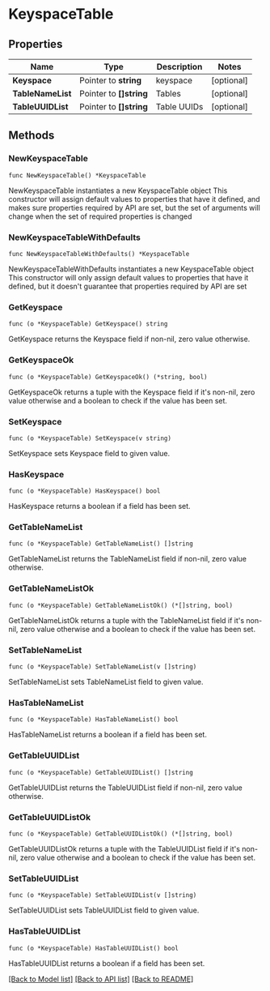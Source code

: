 # KeyspaceTable

## Properties

Name | Type | Description | Notes
------------ | ------------- | ------------- | -------------
**Keyspace** | Pointer to **string** | keyspace | [optional] 
**TableNameList** | Pointer to **[]string** | Tables | [optional] 
**TableUUIDList** | Pointer to **[]string** | Table UUIDs | [optional] 

## Methods

### NewKeyspaceTable

`func NewKeyspaceTable() *KeyspaceTable`

NewKeyspaceTable instantiates a new KeyspaceTable object
This constructor will assign default values to properties that have it defined,
and makes sure properties required by API are set, but the set of arguments
will change when the set of required properties is changed

### NewKeyspaceTableWithDefaults

`func NewKeyspaceTableWithDefaults() *KeyspaceTable`

NewKeyspaceTableWithDefaults instantiates a new KeyspaceTable object
This constructor will only assign default values to properties that have it defined,
but it doesn't guarantee that properties required by API are set

### GetKeyspace

`func (o *KeyspaceTable) GetKeyspace() string`

GetKeyspace returns the Keyspace field if non-nil, zero value otherwise.

### GetKeyspaceOk

`func (o *KeyspaceTable) GetKeyspaceOk() (*string, bool)`

GetKeyspaceOk returns a tuple with the Keyspace field if it's non-nil, zero value otherwise
and a boolean to check if the value has been set.

### SetKeyspace

`func (o *KeyspaceTable) SetKeyspace(v string)`

SetKeyspace sets Keyspace field to given value.

### HasKeyspace

`func (o *KeyspaceTable) HasKeyspace() bool`

HasKeyspace returns a boolean if a field has been set.

### GetTableNameList

`func (o *KeyspaceTable) GetTableNameList() []string`

GetTableNameList returns the TableNameList field if non-nil, zero value otherwise.

### GetTableNameListOk

`func (o *KeyspaceTable) GetTableNameListOk() (*[]string, bool)`

GetTableNameListOk returns a tuple with the TableNameList field if it's non-nil, zero value otherwise
and a boolean to check if the value has been set.

### SetTableNameList

`func (o *KeyspaceTable) SetTableNameList(v []string)`

SetTableNameList sets TableNameList field to given value.

### HasTableNameList

`func (o *KeyspaceTable) HasTableNameList() bool`

HasTableNameList returns a boolean if a field has been set.

### GetTableUUIDList

`func (o *KeyspaceTable) GetTableUUIDList() []string`

GetTableUUIDList returns the TableUUIDList field if non-nil, zero value otherwise.

### GetTableUUIDListOk

`func (o *KeyspaceTable) GetTableUUIDListOk() (*[]string, bool)`

GetTableUUIDListOk returns a tuple with the TableUUIDList field if it's non-nil, zero value otherwise
and a boolean to check if the value has been set.

### SetTableUUIDList

`func (o *KeyspaceTable) SetTableUUIDList(v []string)`

SetTableUUIDList sets TableUUIDList field to given value.

### HasTableUUIDList

`func (o *KeyspaceTable) HasTableUUIDList() bool`

HasTableUUIDList returns a boolean if a field has been set.


[[Back to Model list]](../README.md#documentation-for-models) [[Back to API list]](../README.md#documentation-for-api-endpoints) [[Back to README]](../README.md)


